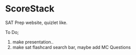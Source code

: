 # ScoreStack
SAT Prep website, quizlet like.

To Do;
1. make presentation..
2. make sat flashcard search bar, maybe add MC Questions
